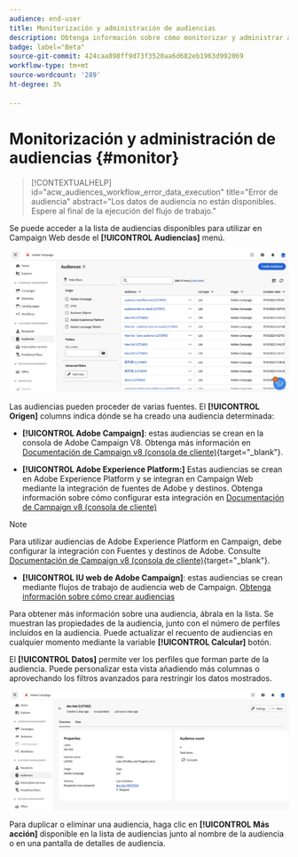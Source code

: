```yaml
---
audience: end-user
title: Monitorización y administración de audiencias
description: Obtenga información sobre cómo monitorizar y administrar audiencias en Adobe Campaign Web
badge: label="Beta"
source-git-commit: 424caa898ff9d73f3520aa6d682eb1963d992069
workflow-type: tm+mt
source-wordcount: '289'
ht-degree: 3%

---
```



# Monitorización y administración de audiencias {#monitor}

>[!CONTEXTUALHELP]
>id="acw_audiences_workflow_error_data_execution"
>title="Error de audiencia"
>abstract="Los datos de audiencia no están disponibles. Espere al final de la ejecución del flujo de trabajo."

Se puede acceder a la lista de audiencias disponibles para utilizar en Campaign Web desde el **[!UICONTROL Audiencias]** menú.

![](assets/audiences-list.png)

Las audiencias pueden proceder de varias fuentes. El **[!UICONTROL Origen]** columns indica dónde se ha creado una audiencia determinada:

* **[!UICONTROL Adobe Campaign]**: estas audiencias se crean en la consola de Adobe Campaign V8. Obtenga más información en [Documentación de Campaign v8 (consola de cliente)](https://experienceleague.adobe.com/docs/campaign/campaign-v8/audience/create-audiences/create-audiences.html?lang=es){target="_blank"}.

* **[!UICONTROL Adobe Experience Platform:]** Estas audiencias se crean en Adobe Experience Platform y se integran en Campaign Web mediante la integración de fuentes de Adobe y destinos. Obtenga información sobre cómo configurar esta integración en [Documentación de Campaign v8 (consola de cliente)](https://experienceleague.adobe.com/docs/campaign/campaign-v8/connect/ac-aep/ac-aep.html)

>[!NOTE]
>
>Para utilizar audiencias de Adobe Experience Platform en Campaign, debe configurar la integración con Fuentes y destinos de Adobe. Consulte [Documentación de Campaign v8 (consola de cliente)](https://experienceleague.adobe.com/docs/campaign/campaign-v8/connect/ac-aep/ac-aep.html){target="_blank"}.

* **[!UICONTROL IU web de Adobe Campaign]**: estas audiencias se crean mediante flujos de trabajo de audiencia web de Campaign. [Obtenga información sobre cómo crear audiencias](create-audience.md)

Para obtener más información sobre una audiencia, ábrala en la lista. Se muestran las propiedades de la audiencia, junto con el número de perfiles incluidos en la audiencia. Puede actualizar el recuento de audiencias en cualquier momento mediante la variable **[!UICONTROL Calcular]** botón.

El **[!UICONTROL Datos]** permite ver los perfiles que forman parte de la audiencia. Puede personalizar esta vista añadiendo más columnas o aprovechando los filtros avanzados para restringir los datos mostrados.

![](assets/audiences-details.png)

Para duplicar o eliminar una audiencia, haga clic en **[!UICONTROL Más acción]** disponible en la lista de audiencias junto al nombre de la audiencia o en una pantalla de detalles de audiencia.
